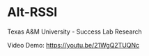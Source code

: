 # Alt-RSSI
Texas A&amp;M University - Success Lab Research

Video Demo: https://youtu.be/21WgQ2TUQNc
